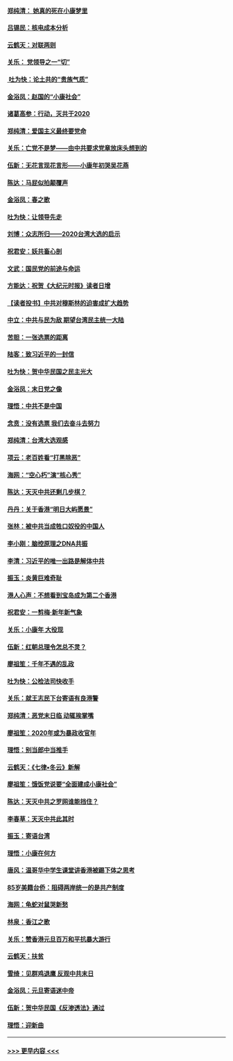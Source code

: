 #### [郑纯清： 她真的死在小康梦里](../pages/nsc993/n11806623.md?t=01201844) 
#### [吕锡民：核电成本分析](../pages/nsc993/n11806284.md?t=01201844) 
#### [云鹤天：对联两则](../pages/nsc993/n11805957.md?t=01201844) 
#### [关乐： 党领导之一“切”](../pages/nsc993/n11804505.md?t=01201844) 
#### [ 吐为快：论土共的“贵族气质”](../pages/nsc993/n11804490.md?t=01201844) 
#### [金浴凤：赵国的“小康社会”](../pages/nsc993/n11804452.md?t=01201844) 
#### [诸葛高参：行动，灭共于2020](../pages/nsc993/n11804120.md?t=01201844) 
#### [郑纯清：爱国主义最终要党命](../pages/nsc993/n11802197.md?t=01201844) 
#### [关乐：亡党不是梦——由中共要求党章放床头想到的](../pages/nsc993/n11802156.md?t=01201844) 
#### [伍新：无花言现花言形——小康年初哭吴花燕](../pages/nsc993/n11800044.md?t=01201844) 
#### [陈达：马屁似拍颠覆声](../pages/nsc993/n11800010.md?t=01201844) 
#### [金浴凤：春之歌](../pages/nsc993/n11797687.md?t=01201844) 
#### [吐为快：让领导先走](../pages/nsc993/n11797512.md?t=01201844) 
#### [刘博：众志所归——2020台湾大选的启示](../pages/nsc993/n11796878.md?t=01201844) 
#### [祝君安：妖共畜心剖](../pages/nsc993/n11794273.md?t=01201844) 
#### [文武：国民党的前途与命运](../pages/nsc993/n11794198.md?t=01201844) 
#### [方能达：祝贺《大纪元时报》读者日增](../pages/nsc993/n11793807.md?t=01201844) 
#### [【读者投书】中共对穆斯林的迫害成扩大趋势](../pages/nsc993/n11791371.md?t=01201844) 
#### [中立：中共与民为敌 期望台湾民主统一大陆](../pages/nsc993/n11790392.md?t=01201844) 
#### [苦胆：一张选票的距离](../pages/nsc993/n11788914.md?t=01201844) 
#### [陆客：致习近平的一封信](../pages/nsc993/n11788867.md?t=01201844) 
#### [吐为快：贺中华民国之民主光大](../pages/nsc993/n11788618.md?t=01201844) 
#### [金浴凤：末日党之像](../pages/nsc993/n11787475.md?t=01201844) 
#### [理悟：中共不是中国](../pages/nsc993/n11787463.md?t=01201844) 
#### [念贲：没有选票  我们去奋斗去努力](../pages/nsc993/n11787398.md?t=01201844) 
#### [郑纯清：台湾大选观感](../pages/nsc993/n11786210.md?t=01201844) 
#### [项云：老百姓看“打黑除恶”](../pages/nsc993/n11785398.md?t=01201844) 
#### [海网：“空心朽”演“核心秀”](../pages/nsc993/n11783874.md?t=01201844) 
#### [陈达：天灭中共还剩几步棋？](../pages/nsc993/n11783719.md?t=01201844) 
#### [丹丹：关于香港“明日大屿愿景”](../pages/nsc993/n11783273.md?t=01201844) 
#### [张林：被中共当成牲口奴役的中国人](../pages/nsc993/n11782397.md?t=01201844) 
#### [李小刚：脑控原理之DNA共振](../pages/nsc993/n11780962.md?t=01201844) 
#### [李清：习近平的唯一出路是解体中共](../pages/nsc993/n11780866.md?t=01201844) 
#### [振玉：炎黄巨难奇耻](../pages/nsc993/n11779632.md?t=01201844) 
#### [港人心声：不想看到宝岛成为第二个香港](../pages/nsc993/n11778817.md?t=01201844) 
#### [祝君安：一剪梅‧新年新气象](../pages/nsc993/n11776340.md?t=01201844) 
#### [关乐：小康年 大役现](../pages/nsc993/n11774213.md?t=01201844) 
#### [伍新：红朝总理令怎总不灵？](../pages/nsc993/n11770813.md?t=01201844) 
#### [廖祖笙：千年不遇的乱政](../pages/nsc993/n11770373.md?t=01201844) 
#### [吐为快：公检法司快收手](../pages/nsc993/n11770359.md?t=01201844) 
#### [关乐：就王志民下台寄语有良港警](../pages/nsc993/n11769903.md?t=01201844) 
#### [郑纯清：恶党末日临 动辄挨掌嘴](../pages/nsc993/n11769356.md?t=01201844) 
#### [廖祖笙：2020年或为暴政收官年](../pages/nsc993/n11768216.md?t=01201844) 
#### [理悟：别当郎中当推手](../pages/nsc993/n11768243.md?t=01201844) 
#### [云鹤天：《七律▪冬云》新解](../pages/nsc993/n11768204.md?t=01201844) 
#### [廖祖笙：饿饭党说要“全面建成小康社会”](../pages/nsc993/n11767482.md?t=01201844) 
#### [陈达：天灭中共之罗网谁能挡住？](../pages/nsc993/n11767465.md?t=01201844) 
#### [李春草：天灭中共此其时](../pages/nsc993/n11767452.md?t=01201844) 
#### [振玉：寄语台湾](../pages/nsc993/n11767432.md?t=01201844) 
#### [理悟：小康在何方](../pages/nsc993/n11767394.md?t=01201844) 
#### [唐风：温哥华中学生课堂讲香港被踢下体之思考](../pages/nsc993/n11766848.md?t=01201844) 
#### [85岁美籍台侨：阻碍两岸统一的是共产制度](../pages/nsc993/n11765043.md?t=01201844) 
#### [海网：龟蛇对鼠哭新愁](../pages/nsc993/n11764895.md?t=01201844) 
#### [林泉：香江之歌](../pages/nsc993/n11764415.md?t=01201844) 
#### [关乐：赞香港元旦百万和平抗暴大游行](../pages/nsc993/n11764382.md?t=01201844) 
#### [云鹤天：扶贫](../pages/nsc993/n11764245.md?t=01201844) 
#### [雪绮：见群鸡退鹰  反观中共末日](../pages/nsc993/n11762112.md?t=01201844) 
#### [金浴凤：元旦寄语迷中帝](../pages/nsc993/n11761788.md?t=01201844) 
#### [伍新：贺中华民国《反渗透法》通过](../pages/nsc993/n11761994.md?t=01201844) 
#### [理悟：迎新曲](../pages/nsc993/n11761152.md?t=01201844) 

----
#### [ >>> 更早内容 <<< ](../indexes/nsc993-earlier.md)
